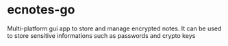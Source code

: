 # ecnotes-go
Multi-platform gui app to store and manage encrypted notes. It can be used to store sensitive informations such as passwords and crypto keys
